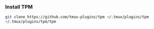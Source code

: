 ### Install TPM

```bash
git clone https://github.com/tmux-plugins/tpm ~/.tmux/plugins/tpm
~/.tmux/plugins/tpm/tpm
```
